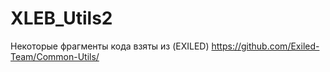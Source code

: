 # XLEB_Utils2
Некоторые фрагменты кода взяты из (EXILED) https://github.com/Exiled-Team/Common-Utils/
